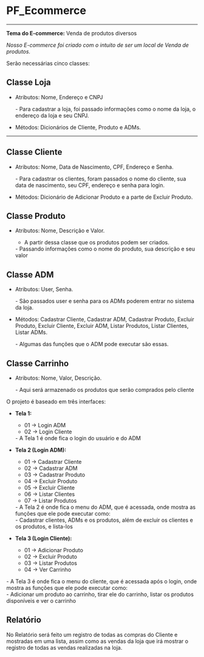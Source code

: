 # PF_Ecommerce

---

**Tema do E-commerce:** Venda de produtos diversos

*Nosso E-commerce foi criado com o intuito de ser um local de Venda de produtos.*

Serão necessárias cinco classes:

## Classe Loja

- Atributos: Nome, Endereço e CNPJ
    
    <aside>
    - Para cadastrar a loja, foi passado informações como o nome da loja, o endereço da loja e seu CNPJ.
    
    </aside>
    
- Métodos: Dicionários de Cliente, Produto e ADMs.

---

## Classe Cliente

- Atributos: Nome, Data de Nascimento, CPF, Endereço e Senha.
    
    <aside>
    - Para cadastrar os clientes, foram passados o nome do cliente, sua data de nascimento, seu CPF, endereço e senha para login.
    
    </aside>
    
- Métodos: Dicionário de Adicionar Produto e a parte de Excluir Produto.

## Classe Produto

- Atributos: Nome, Descrição e Valor.
    - A partir dessa classe que os produtos podem ser criados.
    
    <aside>
    - Passando informações como o nome do produto, sua descrição e seu valor
    
    </aside>
    

## Classe ADM

- Atributos: User, Senha.
    
    <aside>
    - São passados user e senha para os ADMs poderem entrar no sistema da loja.
    
    </aside>
    
- Métodos: Cadastrar Cliente, Cadastrar ADM, Cadastrar Produto, Excluir Produto, Excluir Cliente, Excluir ADM, Listar Produtos, Listar Clientes, Listar ADMs.
    
    <aside>
    - Algumas das funções que o ADM pode executar são essas.
    
    </aside>
    

## Classe Carrinho

- Atributos: Nome, Valor, Descrição.
    
    <aside>
    - Aqui será armazenado os produtos que serão comprados pelo cliente
    
    </aside>
    

O projeto é baseado em três interfaces:

- **Tela 1:**
    - 01 → Login ADM
    - 02 → Login Cliente
    
    <aside>
    - A Tela 1 é onde fica o login do usuário e do ADM
    
    </aside>
    
- **Tela 2 (Login ADM):**
    - 01 → Cadastrar Cliente
    - 02 → Cadastrar ADM
    - 03 → Cadastrar Produto
    - 04 → Excluir Produto
    - 05 → Excluir Cliente
    - 06 → Listar Clientes
    - 07 → Listar Produtos
    
    <aside>
    - A Tela 2 é onde fica o menu do ADM, que é acessada, onde mostra as funções que ele pode executar como:
    
    <aside>
    - Cadastrar clientes, ADMs e os produtos, além de excluir os clientes e os produtos, e lista-los
    
    </aside>
    
    </aside>
    
- **Tela 3 (Login Cliente):**
    - 01 → Adicionar Produto
    - 02 → Excluir Produto
    - 03 → Listar Produtos
    - 04 → Ver Carrinho

<aside>
- A Tela 3 é onde fica o menu do cliente, que é acessada após o login, onde mostra as funções que ele pode executar como:

<aside>
- Adicionar um produto ao carrinho, tirar ele do carrinho, listar os produtos disponíveis e ver o carrinho

</aside>

</aside>

## Relatório

No Relatório será feito um registro de todas as compras do Cliente e mostradas em uma lista, assim como as vendas da loja que  irá mostrar o registro de todas as vendas realizadas na loja.